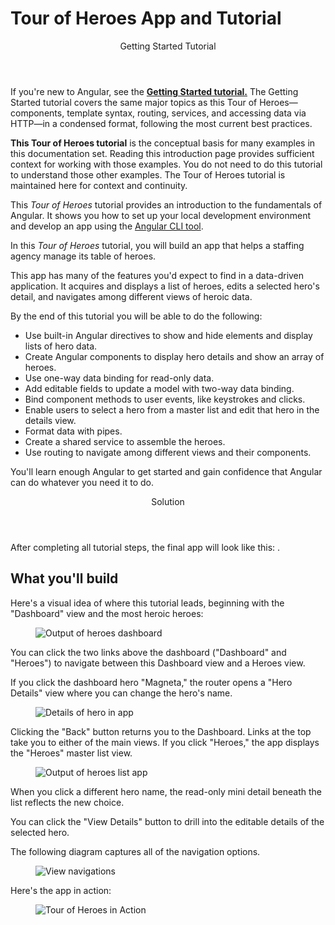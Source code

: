 <h1 class="no-toc">Tour of Heroes App and Tutorial</h1>


<div class="callout is-helpful">
<header>Getting Started Tutorial</header>


If you're new to Angular, see the [**Getting Started tutorial.**](start) 
The Getting Started tutorial covers the same major topics as this Tour of Heroes&mdash;components, template syntax, routing, services, and accessing data via HTTP&mdash;in a condensed format, following the most current best practices. 

**This Tour of Heroes tutorial** is the conceptual basis for many examples in this documentation set. Reading this introduction page provides sufficient context for working with those examples. You do not need to do this tutorial to understand those other examples. The Tour of Heroes tutorial is maintained here for context and continuity. 

</div> 

This _Tour of Heroes_ tutorial provides an introduction to the fundamentals of Angular. 
It shows you how to set up your local development environment and develop an app using the [Angular CLI tool](cli "CLI command reference"). 

In this _Tour of Heroes_ tutorial, you will build an app that helps a staffing agency manage its table of heroes.

This app has many of the features you'd expect to find in a data-driven application.
It acquires and displays a list of heroes, edits a selected hero's detail, and navigates among different views of heroic data.

By the end of this tutorial you will be able to do the following:

* Use built-in Angular directives to show and hide elements and display lists of hero data.
* Create Angular components to display hero details and show an array of heroes.
* Use one-way data binding for read-only data.
* Add editable fields to update a model with two-way data binding.
* Bind component methods to user events, like keystrokes and clicks.
* Enable users to select a hero from a master list and edit that hero in the details view. 
* Format data with pipes.
* Create a shared service to assemble the heroes.
* Use routing to navigate among different views and their components.

You'll learn enough Angular to get started and gain confidence that
Angular can do whatever you need it to do. 

<div class="callout is-helpful">
<header>Solution</header>

After completing all tutorial steps, the final app will look like this: <live-example name="toh-pt6"></live-example>.

</div>



## What you'll build

Here's a visual idea of where this tutorial leads, beginning with the "Dashboard"
view and the most heroic heroes:

<figure>
  <img src='generated/images/guide/toh/heroes-dashboard-1.png' alt="Output of heroes dashboard">
</figure>

You can click the two links above the dashboard ("Dashboard" and "Heroes")
to navigate between this Dashboard view and a Heroes view.

If you click the dashboard hero "Magneta," the router opens a "Hero Details" view
where you can change the hero's name.

<figure>
  <img src='generated/images/guide/toh/hero-details-1.png' alt="Details of hero in app">
</figure>

Clicking the "Back" button returns you to the Dashboard.
Links at the top take you to either of the main views.
If you click "Heroes," the app displays the "Heroes" master list view.


<figure>
  <img src='generated/images/guide/toh/heroes-list-2.png' alt="Output of heroes list app">
</figure>

When you click a different hero name, the read-only mini detail beneath the list reflects the new choice.

You can click the "View Details" button to drill into the
editable details of the selected hero.

The following diagram captures all of the navigation options.

<figure>
  <img src='generated/images/guide/toh/nav-diagram.png' alt="View navigations">
</figure>

Here's the app in action:

<figure>
  <img src='generated/images/guide/toh/toh-anim.gif' alt="Tour of Heroes in Action">
</figure>

